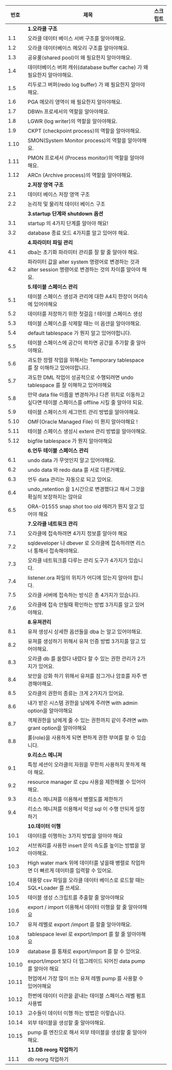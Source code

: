 | 번호   | 제목                                                          | 스크립트 |
|--------|-------------------------------------------------------------|--------------------|
|        |**1.오라클 구조**                                            |                    |
| 1.1    | 오라클 데이터 베이스 서버 구조를 알아야해요.                                     |                  |
| 1.2    | 오라클 데이터베이스 메모리 구조를 알아야해요.                                      |                  |
| 1.3    | 공유풀(shared pool)이 왜 필요한지 알아야해요.                                             |                  |
| 1.4    | 데이터베이스 버퍼 캐쉬(database buffer cache) 가 왜 필요한지 알아야해요.                   |                  |
| 1.5    | 리두로그 버퍼(redo log buffer) 가 왜 필요한지 알아야해요.                                  |                  |
| 1.6    | PGA 메모리 영역이 왜 필요한지 알아야해요.                                             |                  |
| 1.7    | DBWn 프로세서의 역할을 알아야해요.                                              |                  |
| 1.8    | LGWR (log writer)의 역할을 알아야해요.                                           |                  |
| 1.9   | CKPT (checkpoint process)의 역할을 알아야해요.                                    |                  |
| 1.10   | SMON(System Monitor process)의 역할을 알아야해요.                  |                  |
| 1.11   | PMON 프로세서 (Process monitor)의 역할을 알아야해요.              |                  |
| 1.12   | ARCn (Archive process)의 역할을 알아야해요.                                       |                  |
|   | **2.저장 영역 구조**                                                |                  |
| 2.1   | 데이터 베이스 저장 영역 구조                                          |                  |
| 2.2   | 논리적 및 물리적 데이터 베이스 구조                                      |                  |
|    | **3.startup 단계와 shutdown 옵션**                                |                  |
| 3.1   | startup 의 4가지 단계를 알아야 해요!                                   |                  |
| 3.2   | database 종료 모드 4가지를 알고 있어야 해요.                            |                  |
|    | **4.파라미터 파일 관리**                                            |                  |
| 4.1   | dba는 초기화 파라미터 관리를 잘 할 줄 알아야 해요.                        |                  |
| 4.2   | 파라미터 값을 alter system 명령어로 변경하는 것과 alter session 명령어로 변경하는 것의 차이를 알아야 해요. |                  |
|    | **5.테이블 스페이스 관리**                                          |                  |
| 5.1   | 테이블 스페이스 생성과 관리에 대한 A4지 한장이 머리속에 있어야해요            |                  |
| 5.2   | 데이터를 저장하기 위한 첫걸음 !  테이블 스페이스 생성                      |                  |
| 5.3   | 테이블 스페이스를 삭제할 때는 이 옵션을 알아야해요.                        |                  |
| 5.4   | default tablespace 가 뭔지 알고 있어야합니다.                       |                  |
| 5.5   | 테이블 스페이스에 공간이 꽉차면 공간을 추가할 줄 알아야해요.                  |                  |
| 5.6   | 과도한 정렬 작업을 위해서는 Temporary tablespace 를 잘 이해하고 있어야합니다. |                  |
| 5.7   | 과도한 DML 작업이 성공적으로 수행되려면 undo tablespace 를 잘 이해하고 있어야해요 |                  |
| 5.8   | 만약 data file 이름을 변경하거나 다른 위치로 이동하고 싶다면 테이블 스페이스를 offline 시킬 줄 알아야 되요. |                  |
| 5.9   | 테이블 스페이스의 세그먼트 관리 방법을 알아야해요.                        |                  |
| 5.10   | OMF(Oracle Managed File) 이 뭔지 알아야해요 !                        |                  |
| 5.11   | 테이블 스페이스 생성시 extent 관리 방법을 알아야해요.                      |                  |
| 5.12   | bigfile tablespace 가 뭔지 알아야해요                                 |                  |
|     | **6.언두 테이블 스페이스 관리**                                      |                  |
| 6.1   | undo data 가 무엇인지 알고 있어야해요.                                   |                  |
| 6.2   | undo data 와 redo data 를 서로 다른거예요.                                |                  |
| 6.3   | 언두 data 관리는 자동으로 되고 있어요.                                  |                  |
| 6.4   | undo_retention 을 1시간으로 변경했다고 해서 그것을 확실히 보장하지는 않아요 |                  |
| 6.5   | ORA-01555 snap shot too old 에러가 뭔지 알고 있어야 해요                 |                  |
|    | **7.오라클 네트워크 관리**                                           |                  |
| 7.1   | 오라클에 접속하려면 4가지 정보를 알아야 해요                           |                  |
| 7.2   | sqldeveloper 나 dbever 로 오라클에 접속하려면 리스너 통해서 접속해야해요.    |                  |
| 7.3  | 오라클 네트워크를 다루는 관리 도구가 4가지가 있습니다.                     |                  |
| 7.4   | listener.ora 파일의 위치가 어디에 있는지 알아야 합니다.                 |                  |
| 7.5   | 오라클 서버에 접속하는 방식은 총 4가지가 있습니다.                       |                  |
| 7.6  | 오라클에 접속 안될때 확인하는 방법 3가지를 알고 있어야해요.                  |                  |
|    | **8.유져관리**                                                      |                  |
| 8.1   | 유져 생성시 상세한 옵션들을 dba 는 알고 있어야해요.                         |                  |
| 8.2  | 유져를 생성하기 위해서 유져 인증 방법 3가지를 알고 있어야해요.                |                  |
| 8.3   | 오라클 db 를 올렸다 내렸다 할 수 있는 권한 관리가 2가지가 있어요.             |                  |
| 8.4   | 보안을 강화 하기 위해서 유져를 잠그거나 암호를 자주 변경해야해요.             |                  |
| 8.5  | 오라클의 권한의 종류는 크게 2가지가 있어요.                              |                  |
| 8.6   | 내가 받은 시스템 권한을 남에게 주려면 with admin option을 알아야해요         |                  |
| 8.7   | 객체권한을 남에게 줄 수 있는 권한까지 같이 주려면 with grant option을 알아야해요 |                  |
| 8.8   | 롤(role)을 사용하게 되면 편하게 권한 부여를 할 수 있습니다.                   |                  |
|  | **9.리소스 메니져**                                                 |                  |
| 9.1   | 특정 세션이 오라클의 자원을 무한히 사용하지 못하게 해야 해요.                 |                  |
| 9.2   | resource manager 로 cpu 사용을 제한해볼 수 있어야해요.                     |                  |
| 9.3   | 리소스 메니져를 이용해서 병렬도를 제한하기                               |                  |
| 9.4   | 리소스 메니져를 이용해서 악성 sql 이 수행 안되게 설정하기                    |                  |
|  | **10.데이터 이행**                                                   |                  |
| 10.1   | 데이터를 이행하는 3가지 방법을 알아야 해요                             |                  |
| 10.2   | 서브쿼리를 사용한 insert 문의 속도를 높이는 방법을 알아야해요.              |                  |
| 10.3   | High water mark 위에 데이터를 넣을때 병렬로 작업하면 더 빠르게 데이터를 입력할 수 있어요. |                  |
| 10.4   | 대용량 csv 파일을 오라클 데이터 베이스로 로드할 때는 SQL*Loader 를 쓰세요.    |                  |
| 10.5   | 테이블 생성 스크립트를 추출할 줄 알아야해요                           |                  |
| 10.6   | export / import 이용해서 데이터 이행을 할 줄 알아야해요                  |                  |
| 10.7   | 유져 레벨로 export /import 를 할줄 알아야해요.                          |                  |
| 10.8   | tablespace level 로 export/import 를 할 줄 알아야해요                   |                  |
| 10.9   | database 를 통채로 export/import 를 할 수 있어요.                      |                  |
| 10.10   | export/import 보다 더 업그레이드 되어진 data pump 를 알아야 해요          |                  |
| 10.11   | 현업에서 가장 많이 쓰는 유져 레벨 pump 를 사용할 수 있어야해요          |                  |
| 10.12   | 한번에 데이터 이관을 끝내는 테이블 스페이스 레벨 펌프 사용법            |                  |
| 10.13   | 고수들이 데이터 이행 하는 방법은 이렇습니다.                           |                  |
| 10.14   | 외부 테이블을 생성할 줄 알아야해요.                                 |                  |
| 10.15   | pump 를 엔진으로 해서 외부 테이블을 생성할 줄 알아야해요.                 |                  |
|  | **11.DB reorg 작업하기**                                             |                  |
| 11.1   | db reorg 작업하기             |                  |
